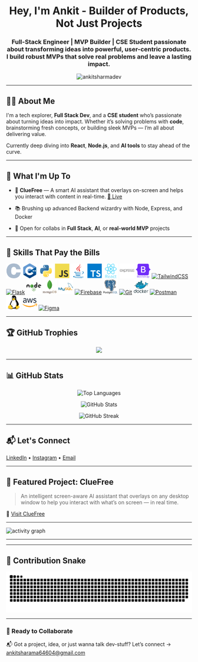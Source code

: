 <h1 align="center">Hey, I'm Ankit - Builder of Products, Not Just Projects</h1>
<h3 align="center">Full-Stack Engineer | MVP Builder | CSE Student passionate about transforming ideas into powerful, user-centric products. I build robust MVPs that solve real problems and leave a lasting impact.</h3>

<p align="center">
  <img src="https://komarev.com/ghpvc/?username=ankitsharmadev&label=Profile%20views&color=0e75b6&style=flat" alt="ankitsharmadev" />
</p>
 
---

## 👨‍💻 About Me
I'm a tech explorer, **Full Stack Dev**, and a **CSE student** who’s passionate about turning ideas into impact. Whether it’s solving problems with **code**, brainstorming fresh concepts, or building sleek MVPs — I’m all about delivering value.

Currently deep diving into **React**, **Node.js**, and **AI tools** to stay ahead of the curve.

---

## 🚀 What I'm Up To
- 🔨 **ClueFree** — A smart AI assistant that overlays on-screen and helps you interact with content in real-time.
  [🔗 Live](https://cluefree.web.app)

- 📚 Brushing up advanced Backend wizardry with Node, Express, and Docker
- 🤝 Open for collabs in **Full Stack**, **AI**, or **real-world MVP** projects

---

## 💼 Skills That Pay the Bills
<div align="left">

<a href="https://www.cprogramming.com/" target="_blank" rel="noreferrer"><img src="https://raw.githubusercontent.com/devicons/devicon/master/icons/c/c-original.svg" width="40" height="40" alt="C" /></a>
<a href="https://www.w3schools.com/cpp/" target="_blank" rel="noreferrer"><img src="https://raw.githubusercontent.com/devicons/devicon/master/icons/cplusplus/cplusplus-original.svg" width="40" height="40" alt="C++" /></a>
<a href="https://www.python.org" target="_blank" rel="noreferrer"><img src="https://raw.githubusercontent.com/devicons/devicon/master/icons/python/python-original.svg" width="40" height="40" alt="Python" /></a>
<a href="https://developer.mozilla.org/en-US/docs/Web/JavaScript" target="_blank" rel="noreferrer"><img src="https://raw.githubusercontent.com/devicons/devicon/master/icons/javascript/javascript-original.svg" width="40" height="40" alt="JavaScript" /></a>
<a href="https://www.java.com" target="_blank" rel="noreferrer"><img src="https://raw.githubusercontent.com/devicons/devicon/master/icons/java/java-original.svg" width="40" height="40" alt="Java" /></a>
<a href="https://www.typescriptlang.org/" target="_blank" rel="noreferrer"><img src="https://raw.githubusercontent.com/devicons/devicon/master/icons/typescript/typescript-original.svg" width="40" height="40" alt="TypeScript" /></a>
<a href="https://reactjs.org/" target="_blank" rel="noreferrer"><img src="https://raw.githubusercontent.com/devicons/devicon/master/icons/react/react-original-wordmark.svg" width="40" height="40" alt="React" /></a>
<a href="https://expressjs.com" target="_blank" rel="noreferrer"><img src="https://raw.githubusercontent.com/devicons/devicon/master/icons/express/express-original-wordmark.svg" width="40" height="40" alt="Express" /></a>
<a href="https://getbootstrap.com" target="_blank" rel="noreferrer"><img src="https://raw.githubusercontent.com/devicons/devicon/master/icons/bootstrap/bootstrap-plain-wordmark.svg" width="40" height="40" alt="Bootstrap" /></a>
<a href="https://tailwindcss.com/" target="_blank" rel="noreferrer"><img src="https://www.vectorlogo.zone/logos/tailwindcss/tailwindcss-icon.svg" width="40" height="40" alt="TailwindCSS" /></a>
<a href="https://flask.palletsprojects.com/" target="_blank" rel="noreferrer"><img src="https://www.vectorlogo.zone/logos/pocoo_flask/pocoo_flask-icon.svg" width="40" height="40" alt="Flask" /></a>
<a href="https://nodejs.org" target="_blank" rel="noreferrer"><img src="https://raw.githubusercontent.com/devicons/devicon/master/icons/nodejs/nodejs-original-wordmark.svg" width="40" height="40" alt="Node.js" /></a>
<a href="https://www.mongodb.com/" target="_blank" rel="noreferrer"><img src="https://raw.githubusercontent.com/devicons/devicon/master/icons/mongodb/mongodb-original-wordmark.svg" width="40" height="40" alt="MongoDB" /></a>
<a href="https://www.mysql.com/" target="_blank" rel="noreferrer"><img src="https://raw.githubusercontent.com/devicons/devicon/master/icons/mysql/mysql-original-wordmark.svg" width="40" height="40" alt="MySQL" /></a>
<a href="https://firebase.google.com/" target="_blank" rel="noreferrer"><img src="https://www.vectorlogo.zone/logos/firebase/firebase-icon.svg" width="40" height="40" alt="Firebase" /></a>
<a href="https://www.postgresql.org/" target="_blank" rel="noreferrer"><img src="https://raw.githubusercontent.com/devicons/devicon/master/icons/postgresql/postgresql-original-wordmark.svg" width="40" height="40" alt="PostgreSQL" /></a>
<a href="https://git-scm.com/" target="_blank" rel="noreferrer"><img src="https://www.vectorlogo.zone/logos/git-scm/git-scm-icon.svg" width="40" height="40" alt="Git" /></a>
<a href="https://www.docker.com/" target="_blank" rel="noreferrer"><img src="https://raw.githubusercontent.com/devicons/devicon/master/icons/docker/docker-original-wordmark.svg" width="40" height="40" alt="Docker" /></a>
<a href="https://www.postman.com/" target="_blank" rel="noreferrer"><img src="https://www.vectorlogo.zone/logos/getpostman/getpostman-icon.svg" width="40" height="40" alt="Postman" /></a>
<a href="https://www.linux.org/" target="_blank" rel="noreferrer"><img src="https://raw.githubusercontent.com/devicons/devicon/master/icons/linux/linux-original.svg" width="40" height="40" alt="Linux" /></a>
<a href="https://aws.amazon.com" target="_blank" rel="noreferrer"><img src="https://raw.githubusercontent.com/devicons/devicon/master/icons/amazonwebservices/amazonwebservices-original-wordmark.svg" width="40" height="40" alt="AWS" /></a>
<a href="https://www.figma.com/" target="_blank" rel="noreferrer"><img src="https://www.vectorlogo.zone/logos/figma/figma-icon.svg" width="40" height="40" alt="Figma" /></a>
</div>

---
 

 

## 🏆 GitHub Trophies
<p align="center">
  <img src="https://github-profile-trophy.vercel.app/?username=ankitsharmadev&title=Commits,PullRequest,MultiLanguage,Repositories&margin-w=10&theme=radical" />
</p>

---

## 📊 GitHub Stats
<p align="center">
  <img src="https://github-readme-stats.vercel.app/api/top-langs?username=ankitsharmadev&show_icons=true&locale=en&layout=compact" alt="Top Languages" />
</p>

<p align="center">
  <img src="https://github-readme-stats.vercel.app/api?username=ankitsharmadev&show_icons=true&locale=en" alt="GitHub Stats" />
</p>

<p align="center">
  <img src="https://github-readme-streak-stats.herokuapp.com/?user=ankitsharmadev&" alt="GitHub Streak" />
</p>

---

## 📬 Let's Connect
<p align="left">
  <a href="https://www.linkedin.com/in/ankitsharama/">LinkedIn</a> •
  <a href="https://www.instagram.com/ankx.me/">Instagram</a> •
  <a href="mailto:ankitsharama64604@gmail.com">Email</a>
</p>

---

## 🧠 Featured Project: ClueFree
> An intelligent screen-aware AI assistant that overlays on any desktop window to help you interact with what’s on screen — in real time.

🔗 [Visit ClueFree](https://cluefree.web.app)

---

<img src="https://github-readme-activity-graph.vercel.app/graph?username=ankitsharmadev&theme=radical" alt="activity graph"/>

---

---

## 🐍 Contribution Snake

<p align="center">
  <img src="https://github.com/Platane/snk/raw/output/github-contribution-grid-snake.svg" alt="snake animation" />
</p>

---

### 🚀 Ready to Collaborate
📬 Got a project, idea, or just wanna talk dev-stuff?
Let’s connect → [ankitsharama64604@gmail.com](mailto:ankitsharama64604@gmail.com)
